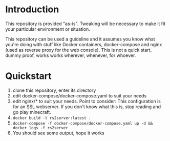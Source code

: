 # Introduction

This repository is provided "as-is". Tweaking will be necessary to make it fit your particular environment or situation.

This repository can be used a guideline and it assumes you know what you're doing with stuff like Docker containers, docker-compose and nginx (used as reverse proxy for the web console). This is not a quick start, dummy proof, works works wherever, whenever, for whoever.

# Quickstart

1) clone this repository, enter its directory
2) edit docker-compose/docker-compose.yaml to suit your needs
3) edit nginx/* to suit your needs. Point to consider: This configuration is for an SSL webserver. If you don't know what this is, stop reading and go play minecraft.
4) `docker build -t rs2server:latest .`
5) `docker-compose -f docker-compose/docker-compose.yaml up -d && docker logs -f rs2server`
6) You should see some output, hope it works


